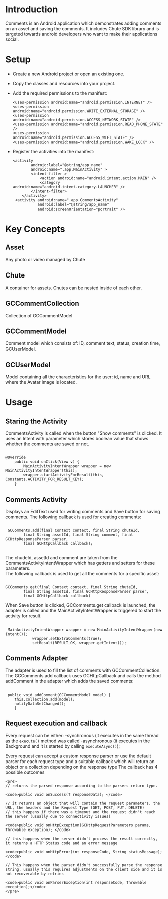 
Introduction
====

Comments is an Android application which demonstrates adding comments on an asset and saving the comments. It includes Chute SDK library and is targeted towards android developers who want to make their applications social. 


Setup
====

- Create a new Android project or open an existing one.
- Copy the classes and resources into your project.
- Add the required permissions to the manifest:

    ```
	<uses-permission android:name="android.permission.INTERNET" />
	<uses-permission android:name="android.permission.WRITE_EXTERNAL_STORAGE" />
	<uses-permission android:name="android.permission.ACCESS_NETWORK_STATE" />
	<uses-permission android:name="android.permission.READ_PHONE_STATE" />
	<uses-permission android:name="android.permission.ACCESS_WIFI_STATE" />
	<uses-permission android:name="android.permission.WAKE_LOCK" />
    ```
	
- Register the activities into the manifest:

    ```
    <activity
            android:label="@string/app_name"
            android:name=".app.MainActivity" >
            <intent-filter >
                <action android:name="android.intent.action.MAIN" />
                <category android:name="android.intent.category.LAUNCHER" />
            </intent-filter>
        </activity>
     <activity android:name=".app.CommentsActivity"
               android:label="@string/app_name" 
               android:screenOrientation="portrait" />
    ```


Key Concepts
========

## Asset
Any photo or video managed by Chute


## Chute
A container for assets. Chutes can be nested inside of each other.

## GCCommentCollection
Collection of GCCommentModel

## GCCommentModel
Comment model which consists of: ID, comment text, status, creation time, GCUserModel.

## GCUserModel
Model containing all the characteristics for the user: id, name and URL where the Avatar image is located.


Usage
========

## Staring the Activity
CommentsActivity is called when the button "Show comments" is clicked. It uses an Intent with parameter which stores boolean value that shows whether the comments are saved or not.
<pre><code>
@Override
	public void onClick(View v) {
		MainActivityIntentWrapper wrapper = new MainActivityIntentWrapper(this);
		wrapper.startActivityForResult(this, Constants.ACTIVITY_FOR_RESULT_KEY);
	}
</code></pre>

## Comments Activity
Displays an EditText used for writing comments and Save button for saving comments. 
The following callback is used for creating comments:
<pre><code>
 GCComments.add(final Context context, final String chuteId,
	    final String assetId, final String comment, final GCHttpResponseParser<T> parser,
	    final GCHttpCallback<T> callback);
		</code></pre>
The chudeId, assetId and comment are taken from the CommentsActivityIntentWrapper which has getters and setters for these parameters.		
The following callback is used to get all the comments for a specific asset:
<pre><code>
GCComments.get(final Context context, final String chuteId,
	    final String assetId, final GCHttpResponseParser<T> parser,
	    final GCHttpCallback<T> callback)
</code></pre>	
When Save button is clicked, GCComments.get callback is launched, the adapter is called and the MainActivityIntentWrapper is triggered to start the activity for result.
<pre><code>
 MainActivityIntentWrapper wrapper = new MainActivityIntentWrapper(new Intent());
		    wrapper.setExtraComments(true);
		    setResult(RESULT_OK, wrapper.getIntent());
</code></pre>

## Comments Adapter
The adapter is used to fill the list of comments with GCCommentCollection. The GCComments.add callback uses GCHttpCallback<GCCommentModel> and calls the method addComment in the adapter which adds the saved comments:
<pre><code>
 public void addComment(GCCommentModel model) {
	this.collection.add(model);
	notifyDataSetChanged();
    }
</code></pre>
		    
## Request execution and callback

 Every request can be either:
-synchronous (it executes in the same thread as the <code>execute()</code> method was called
-asynchronous (it executes in the Background and it is started by calling <code>executeAsync()</code>);

 Every request can accept a custom response parser or use the default parser for each request type and a suitable callback which will return an object or a collection depending on the response type
 The callback has 4 possible outcomes

	<pre>
	// returns the parsed response according to the parsers return type.
	
	<code>public void onSuccess(T responseData); </code>
    
	// it returns an object that will contain the request parameters, the URL, the headers and the Request Type (GET, POST, PUT, DELETE)
	// this happens if there was a timeout and the request didn't reach the server (usually due to connectivity issues)
    
	<code>public void onHttpException(GCHttpRequestParameters params, Throwable exception); </code>
	
	// this happens when the server didn't process the result correctly, it returns a HTTP Status code and an error message
    
	<code>public void onHttpError(int responseCode, String statusMessage);</code>
	
	// This happens when the parser didn't successfully parse the response string, usually this requires adjustments on the client side and it is not recoverable by retries
	
	<code>public void onParserException(int responseCode, Throwable exception);</code>
	</pre>
	
	
